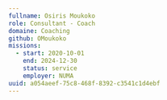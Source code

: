 ```yaml
---
fullname: Osiris Moukoko
role: Consultant - Coach
domaine: Coaching
github: OMoukoko
missions:
  - start: 2020-10-01
    end: 2024-12-30
    status: service
    employer: NUMA
uuid: a054aeef-75c8-468f-8392-c3541c1d4ebf
---
```

